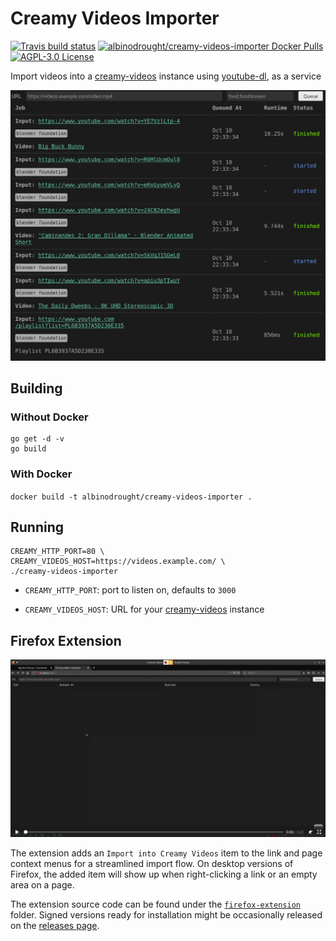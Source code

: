# Creamy Videos Importer

<a href="https://travis-ci.org/AlbinoDrought/creamy-videos-importer"><img alt="Travis build status" src="https://img.shields.io/travis/AlbinoDrought/creamy-videos-importer.svg?maxAge=360"></a>
<a href="https://hub.docker.com/r/albinodrought/creamy-videos-importer">
  <img alt="albinodrought/creamy-videos-importer Docker Pulls" src="https://img.shields.io/docker/pulls/albinodrought/creamy-videos-importer">
</a>
<a href="https://github.com/AlbinoDrought/creamy-videos-importer/blob/master/LICENSE">
  <img alt="AGPL-3.0 License" src="https://img.shields.io/github/license/AlbinoDrought/creamy-videos-importer">
</a>

Import videos into a [creamy-videos](https://github.com/AlbinoDrought/creamy-videos) instance using [youtube-dl](https://github.com/ytdl-org/youtube-dl), as a service

![Action Shot](./.readme/importing-blender-open-movie-playlist.png)

## Building

### Without Docker

```
go get -d -v
go build
```

### With Docker

`docker build -t albinodrought/creamy-videos-importer .`

## Running

```
CREAMY_HTTP_PORT=80 \
CREAMY_VIDEOS_HOST=https://videos.example.com/ \
./creamy-videos-importer
```

- `CREAMY_HTTP_PORT`: port to listen on, defaults to `3000`

- `CREAMY_VIDEOS_HOST`: URL for your [creamy-videos](https://github.com/AlbinoDrought/creamy-videos) instance


## Firefox Extension

[![Video Thumbnail](./.readme/extension-in-action.png)](./.readme/extension-in-action.webm?raw=true)

The extension adds an `Import into Creamy Videos` item to the link and page context menus for a streamlined import flow. On desktop versions of Firefox, the added item will show up when right-clicking a link or an empty area on a page.

The extension source code can be found under the [`firefox-extension`](./firefox-extension) folder. Signed versions ready for installation might be occasionally released on the [releases page](https://github.com/AlbinoDrought/creamy-videos-importer/releases).
